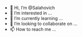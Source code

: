 - 👋 Hi, I’m @Salahovich
- 👀 I’m interested in ...
- 🌱 I’m currently learning ...
- 💞️ I’m looking to collaborate on ...
- 📫 How to reach me ...

<!---
Salahovich/Salahovich is a ✨ special ✨ repository because its `README.md` (this file) appears on your GitHub profile.
You can click the Preview link to take a look at your changes.
--->
